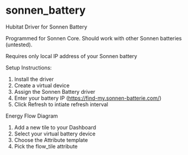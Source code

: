 # sonnen_battery
Hubitat Driver for Sonnen Battery

Programmed for Sonnen Core. Should work with other Sonnen batteries (untested).

Requires only local IP address of your Sonnen battery

Setup Instructions:
1. Install the driver
2. Create a virtual device
3. Assign the Sonnen Battery driver
4. Enter your battery IP (https://find-my.sonnen-batterie.com/)
5. Click Refresh to intiate refresh interval

Energy Flow Diagram
1. Add a new tile to your Dashboard
2. Select your virtual battery device
3. Choose the Attribute template
4. Pick the flow_tile attribute

